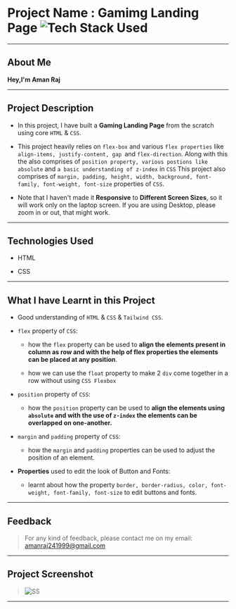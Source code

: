 # Project Name : Gamimg Landing Page ![Tech Stack Used](https://img.shields.io/badge/Technologies-HTML%20%26%20CSS-orange)

---

## About Me

**Hey,I'm Aman Raj**

---

## Project Description

- In this project, I have built a **Gaming Landing Page** from the scratch using core `HTML` & `CSS`.

- This project heavily relies on `flex-box` and various `flex properties` like `align-items, justify-content, gap `and `flex-direction`. Along with this the also comprises of `position property, various postions like absolute` and `a basic understanding of z-index` in `CSS` This project also comprises of `margin, padding, height, width, background, font-family, font-weight, font-size` properties of `CSS`.

- Note that I haven't made it **Responsive** to **Different Screen Sizes**, so it will work only on the laptop screen. If you are using Desktop, please zoom in or out, that might work.

---

## Technologies Used

- HTML

- CSS

---

## What I have Learnt in this Project

- Good understanding of `HTML` & `CSS` & `Tailwind CSS`.

- `flex` property of `CSS`:

  - how the `flex` property can be used to **align the elements present in column as row and with the help of flex properties the elements can be placed at any position**.

  - how we can use the `float` property to make 2 `div` come together in a row without using `CSS Flexbox`

- `position` property of `CSS`:

  - how the `position` property can be used to **align the elements using `absolute` and with the use of `z-index` the elements can be overlapped on one-another.**

- `margin` and `padding` property of `CSS`:

  - how the `margin` and `padding` properties can be used to adjust the position of an element.

- **Properties** used to edit the look of Button and Fonts:

  - learnt about how the property `border, border-radius, color, font-weight, font-family, font-size` to edit buttons and fonts.

---

## Feedback

> For any kind of feedback, please contact me on my email: amanraj241999@gmail.com

---

## Project Screenshot

> ![SS](./ss-of-the-project.png)

---
